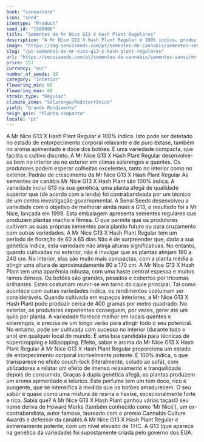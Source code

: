 ```yaml
---
book: "cannastore"
icon: "seed"
itemtype: "Product"
seed_id: "1500006"
title: "Sementes de Mr Nice G13 X Hash Plant Regulares"
description: "A Mr Nice G13 X Hash Plant Regular é 100% índica, produz grandes colheitas, oferece um poderoso entorpecimento corporal e um aroma apimentado e telúrico."
image: "https://img.sensiseeds.com/pt/sementes-de-cannabis/sementes-sensi/mr-nice-g13-x-hash-plant-image.png"
slug: "/pt-sementes-de-mr-nice-g13-x-hash-plant-regulares"
url: "https://sensiseeds.com/pt/sementes-de-cannabis/sementes-sensi/mr-nice-g13-x-hash-plant?a_aid=cannastore"
price: 157
currency: "eur"
number_of_seeds: 10
category: "Interior"
flowering_min: 60
flowering_max: 60
strain_type: "Regular"
climate_zone: "Solarengo/Mediterrânico"
yield: "Grande Rendimento"
heigh_gain: "Planta compacta"
locale: "pt"
---
```

A Mr Nice G13 X Hash Plant Regular é 100% índica. Isto pode ser detetado no estado de entorpecimento corporal relaxante e de puro êxtase, também no aroma apimentado e doce dos botões. É uma variedade compacta, que facilita o cultivo discreto. A Mr Nice G13 X Hash Plant Regular desenvolve-se bem no interior ou no exterior em climas solarengos e quentes. Os produtores podem esperar colheitas excelentes, tanto no interior como no exterior. Padrão de crescimento da Mr Nice G13 X Hash Plant Regular As sementes de canábis Mr Nice G13 X Hash Plant são 100% índica. A variedade inclui G13 na sua genética; uma planta afegã de qualidade superior que (de acordo com a lenda) foi contrabandeada por um técnico de um centro investigação governamental. A Sensi Seeds desenvolveu a variedade com o objetivo de melhorar ainda mais a G13, o resultado foi a Mr Nice, lançada em 1999. Esta embalagem apresenta sementes regulares que produzem plantas macho e fêmea. O que permite que os produtores cultivem as suas próprias sementes para plantio futuro ou para cruzamento com outras variedades. A Mr Nice G13 X Hash Plant Regular tem um período de floração de 60 a 65 dias.Não é de surpreender que, dada a sua genética índica, esta variedade não atinja alturas significativas. No entanto, quando cultivadas no exterior, não é invulgar que as plantas atinjam 190 a 240 cm. No interior, elas são muito mais compactas, com a planta média a atingir uma altura de aproximadamente 80 a 170 cm. A Mr Nice G13 X Hash Plant tem uma aparência robusta, com uma haste central espessa e muitos ramos densos. Os botões são grandes, pesados e cobertos por tricomas brilhantes. Estes costumam reunir-se em torno do caule principal. Tal como acontece com outras variedades índica, os rendimentos costumam ser consideráveis. Quando cultivada em espaços interiores, a Mr Nice G13 X Hash Plant pode produzir cerca de 400 gramas por metro quadrado. No exterior, os produtores experientes conseguem, por vezes, gerar até um quilo por planta. A variedade floresce melhor em locais quentes e solarengos, e precisa de um longo verão para atingir todo o seu potencial. No entanto, pode ser cultivada com sucesso no interior (durante todo o ano) em qualquer local do mundo. É uma boa candidata para técnicas de supercropping e lollipopping. Efeito, sabor e aroma da Mr Nice G13 X Hash Plant Regular A Mr Nice G13 X Hash Plant Regular proporciona um estado de entorpecimento corporal incrivelmente potente. É 100% índica, o que transparece no efeito couch-lock (literalmente, colado ao sofá), com utilizadores a relatar um efeito de imenso relaxamento e tranquilidade depois de consumida. Graças à dupla genética afegã, as plantas produzem um aroma apimentado e telúrico. Este perfume tem um tom doce, rico e pungente, que se intensifica à medida que os botões amadurecem. O seu sabor é quase como uma mistura de resina e haxixe, excecionalmente forte e rico. Sabia que? A Mr Nice G13 X Hash Plant ganhou várias taçasO seu nome deriva de Howard Marks (também conhecido como ‘Mr Nice’), um ex-contrabandista, autor famoso, laureado com o prémio Cannabis Culture Awards e defensor da canábis.A Mr Nice G13 X Hash Plant Regular é extremamente potente, com um nível elevado de THC. A G13 (que aparece na genética da variedade) foi supostamente criada pelo governo dos EUA.
